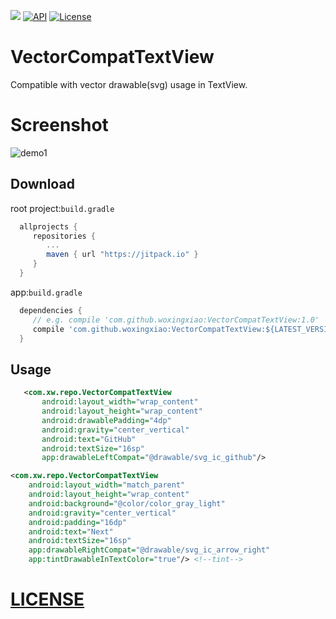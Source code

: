 [![](https://jitpack.io/v/woxingxiao/VectorCompatTextView.svg)](https://jitpack.io/#woxingxiao/VectorCompatTextView)
[![API](https://img.shields.io/badge/API-9%2B-blue.svg?style=flat)](https://android-arsenal.com/api?level=9)
[![License](http://img.shields.io/badge/license-MIT-green.svg?style=flat)]()
# VectorCompatTextView
Compatible with vector drawable(svg) usage in TextView.
# Screenshot
![demo1](https://github.com/woxingxiao/VectorCompatTextView/blob/master/screenshot/demo1.jpg)
## Download
root project:`build.gradle`
```groovy
  allprojects {
	 repositories {
		...
		maven { url "https://jitpack.io" }
	 }
  }
```
app:`build.gradle`
```groovy
  dependencies {
     // e.g. compile 'com.github.woxingxiao:VectorCompatTextView:1.0'
     compile 'com.github.woxingxiao:VectorCompatTextView:${LATEST_VERSION}'
  }
```
## Usage
```xml
   <com.xw.repo.VectorCompatTextView
       android:layout_width="wrap_content"
       android:layout_height="wrap_content"
       android:drawablePadding="4dp"
       android:gravity="center_vertical"
       android:text="GitHub"
       android:textSize="16sp"
       app:drawableLeftCompat="@drawable/svg_ic_github"/>
```
```xml
<com.xw.repo.VectorCompatTextView
    android:layout_width="match_parent"
    android:layout_height="wrap_content"
    android:background="@color/color_gray_light"
    android:gravity="center_vertical"
    android:padding="16dp"
    android:text="Next"
    android:textSize="16sp"
    app:drawableRightCompat="@drawable/svg_ic_arrow_right"
    app:tintDrawableInTextColor="true"/> <!--tint-->
```
# [LICENSE](https://github.com/woxingxiao/VectorCompatTextView/blob/master/LICENSE)